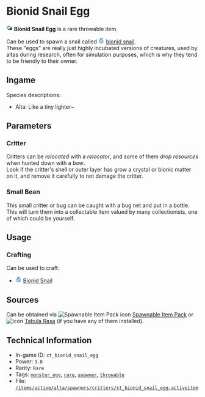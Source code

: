 # Bionid Snail Egg

<img src="https://raw.githubusercontent.com/Ceterai/Enternia/main/items/active/alta/spawners/critters/ct_bionid_snail_egg.png" alt="Bionid Snail Egg icon" loading="lazy" width="auto" height="16px"/> **Bionid Snail Egg** is a rare throwable item.

Can be used to spawn a snail called <img src="https://raw.githubusercontent.com/Ceterai/Enternia/main/objects/alta/special/critters/bionid_snail/icon.png" alt="Bionid Snail icon" loading="lazy" width="auto" height="16px"/> [bionid snail](https://ceterai.github.io/MyEnternia/Wiki/BionidSnail).  
These "eggs" are really just highly incubated versions of creatures, used by altas during research, often for simulation purposes, which is why they tend to be friendly to their owner.

## Ingame

Species descriptions:

- Alta: Like a tiny lighter~

## Parameters

### Critter

Critters can be _relocated_ with a _relocator_, and some of them _drop resources_ when hunted down with a _bow_.  
Look if the critter's shell or outer layer has grow a crystal or bionic matter on it, and remove it carefully to not damage the critter.

### Small Bean

This small critter or bug can be caught with a bug net and put in a bottle.  
This will turn them into a collectable item valued by many collectionists, one of which could be yourself.

## Usage

### Crafting

Can be used to craft:

- <img src="https://raw.githubusercontent.com/Ceterai/Enternia/main/objects/alta/special/critters/bionid_snail/icon.png" alt="Bionid Snail icon" loading="lazy" width="auto" height="16px"/> [Bionid Snail](https://ceterai.github.io/MyEnternia/Wiki/BionidSnail)

## Sources

Can be obtained via <img src="https://raw.githubusercontent.com/Silverfeelin/Starbound-SpawnableItemPack/master/interface/sip/iconSmall.png" alt="Spawnable Item Pack icon" width="18" height="14"/> [Spawnable Item Pack](https://steamcommunity.com/sharedfiles/filedetails/?id=733665104) or <img src="https://steamuserimages-a.akamaihd.net/ugc/263843960696222713/3EC9A7C005541F7D577EBCB8C5736B4EFC9973D6/" alt="icon" width="8" height="12"/> [Tabula Rasa](https://community.playstarbound.com/resources/the-tabula-rasa.3222/) (if you have any of them installed).

## Technical Information

- In-game ID: `ct_bionid_snail_egg`
- Power: `3.0`
- Rarity: `Rare`
- Tags: [`monster_egg`](https://ceterai.github.io/MyEnternia/Wiki/Tags/MonsterEgg), [`rare`](https://ceterai.github.io/MyEnternia/Wiki/Tags/Rare), [`spawner`](https://ceterai.github.io/MyEnternia/Wiki/Tags/Spawner), [`throwable`](https://ceterai.github.io/MyEnternia/Wiki/Tags/Throwable)
- File: [`/items/active/alta/spawners/critters/ct_bionid_snail_egg.activeitem`](https://github.com/Ceterai/Enternia/blob/main/items/active/alta/spawners/critters/ct_bionid_snail_egg.activeitem)
